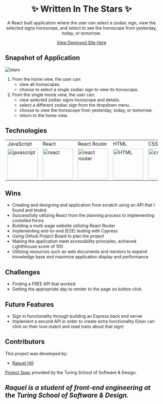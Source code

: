 <div align="center">
<h1>✨ Written In The Stars ✨</h1>
<p>A React built application where the user can select a zodiac sign, view the selected signs horoscope, and select to see the horoscope from yesterday, today, or tomorrow.</p>
<a href="https://raquel-written-in-the-stars.surge.sh">View Deployed Site Here</a>
</div>


## Snapshot of Application

![stars](https://user-images.githubusercontent.com/81186709/141878047-c5934168-24af-407e-b5c9-201ea096be66.gif)


1. From the home view, the user can:
    - view all horoscopes. 
    - choose to select a single zodiac sign to view its horoscope.
2. From the single movie view, the user can:
    - view selected zodiac signs horoscope and details.
    - select a different zodiac sign from the dropdown menu.
    - choose to view the horoscope from yesterday, today, or tomorrow.  
    - return to the home view.

## Technologies

<table>
    <tr>
        <td>JavaScript</td>
        <td>React</td>
        <td>React Router</td>
        <td>HTML</td>
        <td>CSS</td>
        <td>Figma</td>
        <td>Cypress</td>
        <td>Surge</td>
        <td>Fetch API</td>
    </tr>
    </tr>
        <td><img src="https://user-images.githubusercontent.com/73092355/119360616-074c6580-bc68-11eb-8ac1-f1ca05b87bf8.png" alt="javascript" width="100" height="auto" /></td>
        <td><img src="https://user-images.githubusercontent.com/73092355/119361040-74f89180-bc68-11eb-845a-29ec9f93f095.png" alt="react" width="100" height="auto" /></td>
        <td><img src="https://user-images.githubusercontent.com/73092355/119361186-9d808b80-bc68-11eb-97ee-05bde2700716.png" alt="react router" width="100" height="auto" /></td>
        <td><img src="https://user-images.githubusercontent.com/73092355/119402191-d553f700-bc99-11eb-8cd3-6ef44023d530.png" alt="HTML" width="100" height="auto" /></td>
        <td><img src="https://user-images.githubusercontent.com/73092355/119402395-1e0bb000-bc9a-11eb-9173-30403b8848d1.png" alt="css" width="100" height="auto" /></td>
        <td><img src="https://cdn.freebiesupply.com/logos/large/2x/figma-1-logo-png-transparent.png" alt="figma" width="100" height="auto" /></td>
        <td><img src="https://user-images.githubusercontent.com/73092355/119361263-b5f0a600-bc68-11eb-9f41-8e10aa013e7a.png" alt="Cypress" width="100" height="auto" /></td>
        <td><img src="https://user-images.githubusercontent.com/81186709/141848211-9c9258a8-23a3-4b6b-b950-55878c25a17c.jpg" alt="Surge" width="100" height="auto" /></td>
         <td><img src="https://www.freecodecamp.org/news/content/images/size/w2000/2020/08/wall-2.jpeg" alt="Heroku" width="100" height="auto" /></td>
    </tr>
</table>




## Wins

- Creating and designing and application from scratch using an API that I found and tested.  
- Successfully utilizing React from the planning process to implementing contolled forms
- Building a multi-page website utilizing React Router
- Implementing end-to-end (E2E) testing with Cypress 
- Using Github Project Board to plan the project
- Making the application meet accessibility principles, achieved Lighthhouse score of 100 
- Utilizing resources such as web documents and mentors to expand knowledge base and maximize application display and performance

## Challenges

- Finding a FREE API that worked.  
- Getting the appropriate day to render to the page on button click.  

## Future Features

- Sign in functionality through building an Express back end server
- Implement a second API in order to create extra functionality (User can click on their love match and read traits about that sign)

## Contributors

This project was developed by:

- [Raquel Hill](https://github.com/Raquelhill)

[Project Spec](https://frontend.turing.edu/projects/module-3/showcase.html) provided by the Turing School of Software & Design.

*Raquel is a student of front-end engineering at the Turing School of Software & Design.*
---

